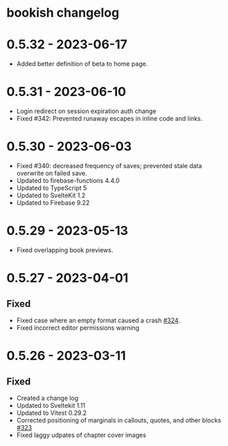 # bookish changelog

# 0.5.32 - 2023-06-17

-   Added better definition of beta to home page.

# 0.5.31 - 2023-06-10

-   Login redirect on session expiration auth change
-   Fixed #342: Prevented runaway escapes in inline code and links.

# 0.5.30 - 2023-06-03

-   Fixed #340: decreased frequency of saves; prevented stale data overwrite on failed save.
-   Updated to firebase-functions 4.4.0
-   Updated to TypeScript 5
-   Updated to SvelteKit 1.2
-   Updated to Firebase 9.22

# 0.5.29 - 2023-05-13

-   Fixed overlapping book previews.

# 0.5.27 - 2023-04-01

## Fixed

-   Fixed case where an empty format caused a crash [#324](#324).
-   Fixed incorrect editor permissions warning

# 0.5.26 - 2023-03-11

## Fixed

-   Created a change log
-   Updated to Sveltekit 1.11
-   Updated to Vitest 0.29.2
-   Corrected positioning of marginals in callouts, quotes, and other blocks [#323](#323)
-   Fixed laggy udpates of chapter cover images
